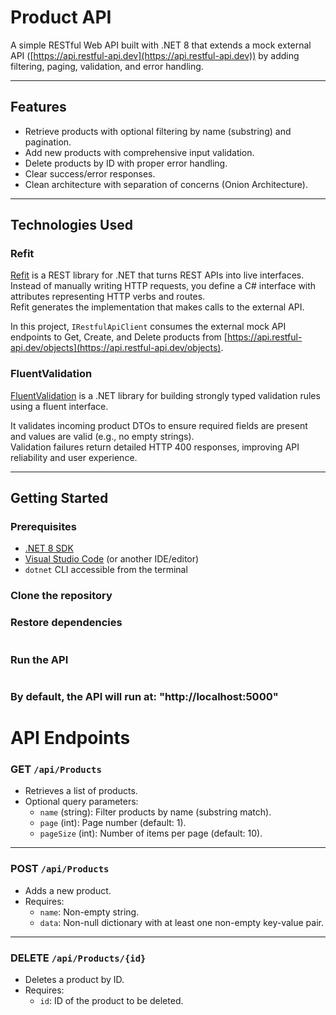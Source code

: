 # Product API

A simple RESTful Web API built with .NET 8 that extends a mock external API ([https://api.restful-api.dev](https://api.restful-api.dev)) by adding filtering, paging, validation, and error handling.

---

## Features

- Retrieve products with optional filtering by name (substring) and pagination.
- Add new products with comprehensive input validation.
- Delete products by ID with proper error handling.
- Clear success/error responses.
- Clean architecture with separation of concerns (Onion Architecture).

---

## Technologies Used

### Refit

[Refit](https://github.com/reactiveui/refit) is a REST library for .NET that turns REST APIs into live interfaces.  
Instead of manually writing HTTP requests, you define a C# interface with attributes representing HTTP verbs and routes.  
Refit generates the implementation that makes calls to the external API.

In this project, `IRestfulApiClient` consumes the external mock API endpoints to Get, Create, and Delete products from [https://api.restful-api.dev/objects](https://api.restful-api.dev/objects).

### FluentValidation

[FluentValidation](https://fluentvalidation.net/) is a .NET library for building strongly typed validation rules using a fluent interface.

It validates incoming product DTOs to ensure required fields are present and values are valid (e.g., no empty strings).  
Validation failures return detailed HTTP 400 responses, improving API reliability and user experience.

---

## Getting Started

### Prerequisites

- [.NET 8 SDK](https://dotnet.microsoft.com/en-us/download/dotnet/8.0)
- [Visual Studio Code](https://code.visualstudio.com/) (or another IDE/editor)
- `dotnet` CLI accessible from the terminal

### Clone the repository

### Restore dependencies

```dotnet restore 
```

### Run the API

```dotnet run
```

### By default, the API will run at: "http://localhost:5000"

# API Endpoints

### GET `/api/Products`
- Retrieves a list of products.
- Optional query parameters:
  - `name` (string): Filter products by name (substring match).
  - `page` (int): Page number (default: 1).
  - `pageSize` (int): Number of items per page (default: 10).

---

### POST `/api/Products`
- Adds a new product.
- Requires:
  - `name`: Non-empty string.
  - `data`: Non-null dictionary with at least one non-empty key-value pair.

---

### DELETE `/api/Products/{id}`
- Deletes a product by ID.
- Requires:
  - `id`: ID of the product to be deleted.
